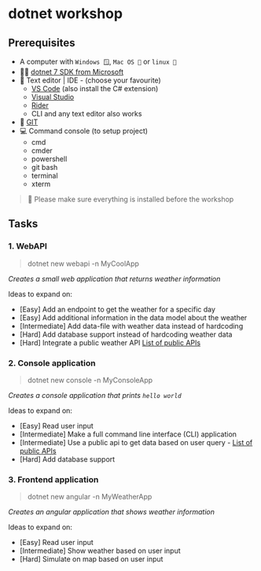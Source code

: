 # dotnet workshop

## Prerequisites

* A computer with `Windows 🪟`, `Mac OS 🍎` or `linux 🐧`
* 🧑‍💻 [dotnet 7 SDK from Microsoft](https://dotnet.microsoft.com/en-us/download/dotnet/7.0)
* 📃 Text editor | IDE - (choose your favourite)
  * [VS Code](https://code.visualstudio.com/) (also install the C# extension)
  * [Visual Studio](https://visualstudio.microsoft.com/)
  * [Rider](https://www.jetbrains.com/rider/)
  * CLI and any text editor also works
* 🌿 [GIT](https://git-scm.com/)
* 💻 Command console (to setup project)
  * cmd
  * cmder
  * powershell
  * git bash
  * terminal
  * xterm

> 🙏 Please make sure everything is installed before the workshop 



## Tasks

### 1. WebAPI

> dotnet new webapi -n MyCoolApp

*Creates a small web application that returns weather information*

Ideas to expand on: 

* [Easy] Add an endpoint to get the weather for a specific day
* [Easy] Add additional information in the data model about the weather
* [Intermediate] Add data-file with weather data instead of hardcoding
* [Hard] Add database support instead of hardcoding weather data
* [Hard] Integrate a public weather API [List of public APIs](https://github.com/public-api-lists/public-api-lists)

### 2. Console application

> dotnet new console -n MyConsoleApp

*Creates a console application that prints `hello world`*

Ideas to expand on: 

* [Easy] Read user input
* [Intermediate] Make a full command line interface (CLI) application
* [Intermediate] Use a public api to get data based on user query - [List of public APIs](https://github.com/public-api-lists/public-api-lists)
* [Hard] Add database support

### 3. Frontend application

> dotnet new angular -n MyWeatherApp

*Creates an angular application that shows weather information*

Ideas to expand on: 

* [Easy] Read user input
* [Intermediate] Show weather based on user input
* [Hard] Simulate on map based on user input
